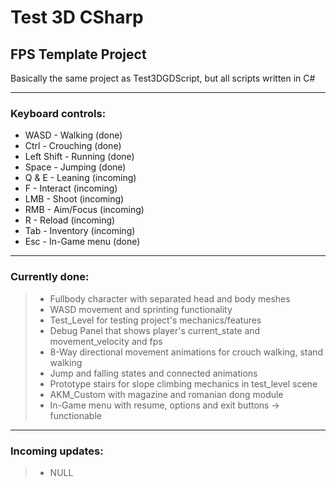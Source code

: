 # Test 3D CSharp

## FPS Template Project
Basically the same project as Test3DGDScript, but all scripts written in C#

__________________________________________________

### Keyboard controls:

* WASD - Walking (done)
* Ctrl - Crouching (done)
* Left Shift - Running (done)
* Space - Jumping (done)
* Q & E - Leaning (incoming)
* F - Interact (incoming)
* LMB - Shoot (incoming)
* RMB - Aim/Focus (incoming)
* R - Reload (incoming)
* Tab - Inventory (incoming)
* Esc - In-Game menu (done)

__________________________________________________

### Currently done:
> * Fullbody character with separated head and body meshes
> * WASD movement and sprinting functionality
> * Test_Level for testing project's mechanics/features
> * Debug Panel that shows player's current_state and movement_velocity and fps
> * 8-Way directional movement animations for crouch walking, stand walking
> * Jump and falling states and connected animations
> * Prototype stairs for slope climbing mechanics in test_level scene
> * AKM_Custom with magazine and romanian dong module
> * In-Game menu with resume, options and exit buttons -> functionable

__________________________________________________

### Incoming updates:
> * NULL
